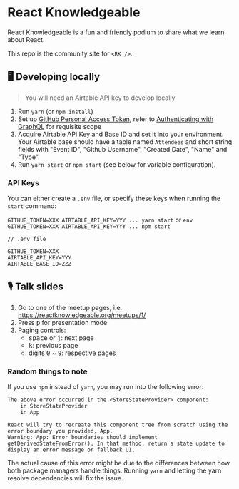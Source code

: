 # React Knowledgeable

React Knowledgeable is a fun and friendly podium to share what we learn about React.

This repo is the community site for `<RK />`.

## 🖥 Developing locally

> You will need an Airtable API key to develop locally

1. Run `yarn` (or `npm install`)
2. Set up [GitHub Personal Access Token](https://github.com/settings/tokens), refer to [Authenticating with GraphQL](https://developer.github.com/v4/guides/forming-calls/#authenticating-with-graphql) for requisite scope
3. Acquire Airtable API Key and Base ID and set it into your environment. Your Airtable base should have a table named `Attendees` and short string fields with "Event ID", "Github Username", "Created Date", "Name" and "Type".
4. Run `yarn start` or `npm start` (see below for variable configuration).

### API Keys

You can either create a `.env` file, or specify these keys when running the `start` command:

`GITHUB_TOKEN=XXX AIRTABLE_API_KEY=YYY ... yarn start` or `env GITHUB_TOKEN=XXX AIRTABLE_API_KEY=YYY ... npm start`

```
// .env file

GITHUB_TOKEN=XXX
AIRTABLE_API_KEY=YYY
AIRTABLE_BASE_ID=ZZZ
```

## 🎙 Talk slides

1. Go to one of the meetup pages, i.e. https://reactknowledgeable.org/meetups/1/
2. Press <kbd>p</kbd> for presentation mode
3. Paging controls: 
   - <kbd>space</kbd> or <kbd>j</kbd>: next page
   - <kbd>k</kbd>: previous page
   - digits <kbd>0</kbd> ~ <kbd>9</kbd>: respective pages

### Random things to note

If you use `npm` instead of `yarn`, you may run into the following error:

```
The above error occurred in the <StoreStateProvider> component:
    in StoreStateProvider
    in App

React will try to recreate this component tree from scratch using the error boundary you provided, App.
Warning: App: Error boundaries should implement getDerivedStateFromError(). In that method, return a state update to display an error message or fallback UI.
```
The actual cause of this error might be due to the differences between how both package managers handle things. Running `yarn` and letting the yarn resolve dependencies will fix the issue.
